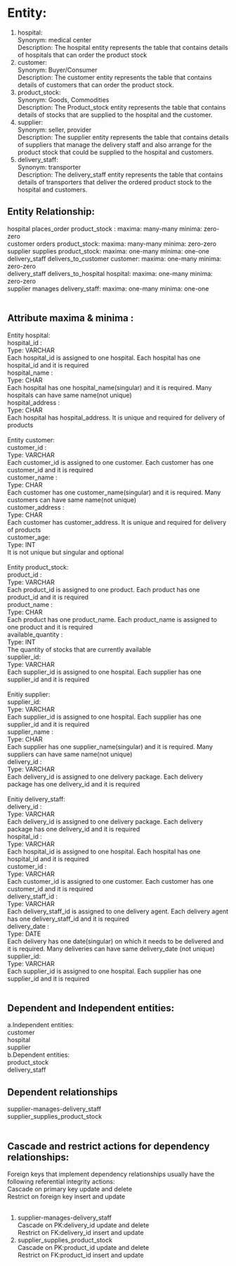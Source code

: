 # Entity: <br/>
1.	hospital: <br/>
      Synonym: medical center <br/>
      Description: The hospital entity represents the table that contains details of hospitals that can order the product stock <br/>
2.	customer: <br/>
      Synonym: Buyer/Consumer <br/>
      Description: The customer entity represents the table that contains details of customers that can order the product stock. <br/>
3.	product_stock: <br/>
      Synonym: Goods, Commodities <br/>
      Description: The Product_stock entity represents the table that contains details of stocks that are supplied to the hospital and the customer. <br/>
4.	supplier: <br/>
      Synonym: seller, provider <br/>
      Description: The supplier entity represents the table that contains details of suppliers that manage the delivery staff and also arrange for the product stock that could be supplied to the hospital and customers. <br/>
5.	delivery_staff: <br/>
Synonym: transporter <br/>
   Description: The delivery_staff entity represents the table that contains details of transporters that deliver the ordered product stock to the hospital and customers. <br/>

## Entity Relationship: <br/>
hospital places_order product_stock :  maxima: many-many minima: zero-zero <br/>
customer orders product_stock: maxima: many-many minima: zero-zero <br/>
supplier supplies product_stock: maxima: one-many minima: one-one <br/>
delivery_staff delivers_to_customer customer: maxima: one-many minima: zero-zero <br/>
delivery_staff delivers_to_hospital hospital: maxima: one-many minima: zero-zero <br/>
supplier manages delivery_staff: maxima: one-many minima: one-one <br/>
<br/>
## Attribute maxima & minima : <br/>
Entity hospital: <br/> 
hospital_id : <br/>
Type: VARCHAR <br/>
Each hospital_id is assigned to one hospital. Each hospital has one hospital_id and it is required <br/>
hospital_name : <br/>
Type: CHAR <br/>
Each hospital has one hospital_name(singular) and it is required. Many hospitals can have same name(not unique) <br/>
hospital_address : <br/>
Type: CHAR <br/>
Each hospital has hospital_address. It is unique and required for delivery of products <br/>
<br/>
Entity customer: <br/>
customer_id : <br/>
Type: VARCHAR <br/>
Each customer_id is assigned to one customer. Each customer has one customer_id and it is required <br/>
customer_name : <br/>
Type: CHAR <br/>
Each customer has one customer_name(singular) and it is required. Many customers can have same name(not unique) <br/>
customer_address : <br/>
Type: CHAR <br/>
Each customer has customer_address. It is unique and required for delivery of products <br/>
customer_age: <br/>
Type: INT <br/>
It is not unique but singular and optional <br/>
<br/>
Entity product_stock: <br/>
product_id : <br/>
Type: VARCHAR <br/>
Each product_id is assigned to one product. Each product has one product_id and it is required <br/>
product_name : <br/>
Type: CHAR <br/>
Each product has one product_name.  Each product_name is assigned to one product and it is required <br/>
available_quantity : <br/>
Type: INT <br/>
The quantity of stocks that are currently available <br/>
supplier_id: <br/>
Type: VARCHAR <br/>
Each supplier_id is assigned to one hospital. Each supplier has one supplier_id and it is required <br/>
<br/>
Enitiy supplier: <br/>
supplier_id: <br/>
Type: VARCHAR <br/>
Each supplier_id is assigned to one hospital. Each supplier has one supplier_id and it is required <br/>
supplier_name : <br/>
Type: CHAR <br/>
Each supplier has one supplier_name(singular) and it is required. Many suppliers can have same name(not unique) <br/>
delivery_id : <br/>
Type: VARCHAR <br/>
Each delivery_id is assigned to one delivery package. Each delivery package has one delivery_id and it is required <br/>
<br/>
Enitiy delivery_staff: <br/>
delivery_id : <br/>
Type: VARCHAR <br/>
Each delivery_id is assigned to one delivery package. Each delivery package has one delivery_id and it is required <br/>
hospital_id : <br/>
Type: VARCHAR <br/>
Each hospital_id is assigned to one hospital. Each hospital has one hospital_id and it is required <br/>
customer_id : <br/>
Type: VARCHAR <br/>
Each customer_id is assigned to one customer. Each customer has one customer_id and it is required <br/>
delivery_staff_id : <br/>
Type: VARCHAR <br/>
Each delivery_staff_id is assigned to one delivery agent. Each delivery agent has one delivery_staff_id and it is required <br/>
delivery_date : <br/>
Type: DATE <br/>
Each delivery has one date(singular) on which it needs to be delivered and it is required. Many deliveries can have same delivery_date (not unique)
supplier_id: <br/>
Type: VARCHAR <br/>
Each supplier_id is assigned to one hospital. Each supplier has one supplier_id and it is required <br/><br/>

## Dependent and Independent entities:<br/>
a.Independent entities:<br/>
customer<br/>
hospital<br/>
supplier<br/>
b.Dependent entities:<br/>
product_stock<br/>
delivery_staff<br/>

## Dependent relationships<br/>
supplier-manages-delivery_staff<br/>
supplier_supplies_product_stock<br/>
</br>

## Cascade and restrict actions for dependency relationships:</br>
Foreign keys that implement dependency relationships usually have the following referential integrity actions: </br>
Cascade on primary key update and delete </br>
Restrict on foreign key insert and update </br>
</br>
1. supplier-manages-delivery_staff</br>
Cascade on PK:delivery_id update and delete </br>
Restrict on FK:delivery_id insert and update</br>
2. supplier_supplies_product_stock</br>
Cascade on PK:product_id update and delete </br>
Restrict on FK:product_id insert and update</br>
</br>

